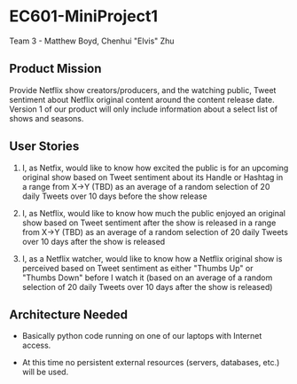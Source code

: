 # EC601-MiniProject1

Team 3 - Matthew Boyd, Chenhui "Elvis" Zhu

## Product Mission

Provide Netflix show creators/producers, and the watching public, Tweet sentiment about Netflix original content around the content release date.
Version 1 of our product will only include information about a select list of shows and seasons. 

## User Stories

1. I, as Netfix, would like to know how excited the public is for an upcoming original show based on Tweet sentiment about its Handle or Hashtag in a range from X->Y (TBD) as an average of a random selection of 20 daily Tweets over 10 days before the show release

2. I, as Netflix, would like to know how much the public enjoyed an original show based on Tweet sentiment after the show is released in a range from X->Y (TBD) as an average of a random selection of 20 daily Tweets over 10 days after the show is released

3. I, as a Netflix watcher, would like to know how a Netflix original show is perceived based on Tweet sentiment as either "Thumbs Up" or "Thumbs Down" before I watch it (based on an average of a random selection of 20 daily Tweets over 10 days after the show is released)

## Architecture Needed

* Basically python code running on one of our laptops with Internet access.

* At this time no persistent external resources (servers, databases, etc.) will be used. 